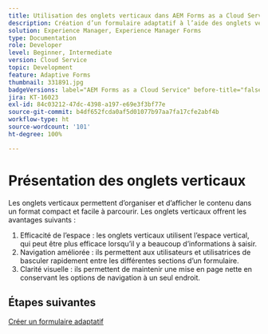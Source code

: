 ```yaml
---
title: Utilisation des onglets verticaux dans AEM Forms as a Cloud Service
description: Création d’un formulaire adaptatif à l’aide des onglets verticaux.
solution: Experience Manager, Experience Manager Forms
type: Documentation
role: Developer
level: Beginner, Intermediate
version: Cloud Service
topic: Development
feature: Adaptive Forms
thumbnail: 331891.jpg
badgeVersions: label="AEM Forms as a Cloud Service" before-title="false"
jira: KT-16023
exl-id: 84c03212-47dc-4398-a197-e69e3f3bf77e
source-git-commit: b4df652fcda0af5d01077b97aa7fa17cfe2abf4b
workflow-type: ht
source-wordcount: '101'
ht-degree: 100%

---
```


# Présentation des onglets verticaux

Les onglets verticaux permettent d’organiser et d’afficher le contenu dans un format compact et facile à parcourir. Les onglets verticaux offrent les avantages suivants :
1. Efficacité de l’espace : les onglets verticaux utilisent l’espace vertical, qui peut être plus efficace lorsqu’il y a beaucoup d’informations à saisir.
1. Navigation améliorée : ils permettent aux utilisateurs et utilisatrices de basculer rapidement entre les différentes sections d’un formulaire.
1. Clarité visuelle : ils permettent de maintenir une mise en page nette en conservant les options de navigation à un seul endroit.

## Étapes suivantes

[Créer un formulaire adaptatif](./create-af.md)
